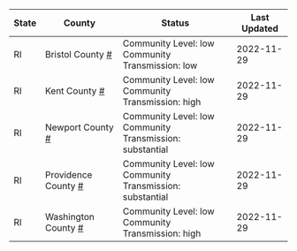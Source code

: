State | County | Status | Last Updated
--- | --- | --- | --- 
RI | Bristol County <a href="#bristol_county">#</a> | <a name="bristol_county"></a>Community Level: low<br/>Community Transmission: low | 2022-11-29
RI | Kent County <a href="#kent_county">#</a> | <a name="kent_county"></a>Community Level: low<br/>Community Transmission: high | 2022-11-29
RI | Newport County <a href="#newport_county">#</a> | <a name="newport_county"></a>Community Level: low<br/>Community Transmission: substantial | 2022-11-29
RI | Providence County <a href="#providence_county">#</a> | <a name="providence_county"></a>Community Level: low<br/>Community Transmission: substantial | 2022-11-29
RI | Washington County <a href="#washington_county">#</a> | <a name="washington_county"></a>Community Level: low<br/>Community Transmission: high | 2022-11-29
